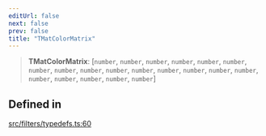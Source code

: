 ```yaml
---
editUrl: false
next: false
prev: false
title: "TMatColorMatrix"
---
```


> **TMatColorMatrix**: [`number`, `number`, `number`, `number`, `number`, `number`, `number`, `number`, `number`, `number`, `number`, `number`, `number`, `number`, `number`, `number`, `number`, `number`, `number`, `number`]

## Defined in

[src/filters/typedefs.ts:60](https://github.com/fabricjs/fabric.js/blob/a0b4adf41e0a1fd81824114cedd4c32bfb8cac25/src/filters/typedefs.ts#L60)
